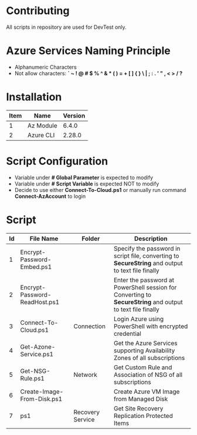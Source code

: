 # Contributing
All scripts in repository are used for DevTest only.

# Azure Services Naming Principle
- Alphanumeric Characters
- Not allow characters: **` ~ ! @ # $ % ^ & * ( ) = + [ ] { } \ | ; : . ' " , < > / ?**


# Installation
| Item | Name | Version |
| - | - | - | 
| 1 | Az Module | 6.4.0 |
| 2 | Azure CLI | 2.28.0 |

# Script Configuration

- Variable under **# Global Parameter** is expected to modify
- Variable under **# Script Variable** is expected NOT to modify
- Decide to use either **Connect-To-Cloud.ps1** or manually run command **Connect-AzAccount** to login


# Script 

| Id | File Name | Folder | Description |
| - | - | - | - |
| 1 | Encrypt-Password-Embed.ps1 | | Specify the password in script file, converting to **SecureString** and output to text file finally |
| 2 | Encrypt-Password-ReadHost.ps1 | | Enter the password at PowerShell session for Converting to **SecureString** and output to text file finally |
| 3 | Connect-To-Cloud.ps1 | Connection | Login Azure using PowerShell with encrypted credential |
| 4 | Get-Azone-Service.ps1 | | Get the Azure Services supporting Availability Zones of all subscriptions |
| 5 | Get-NSG-Rule.ps1 | Network | Get Custom Rule and Association of NSG of all subscriptions |
| 6 | Create-Image-From-Disk.ps1 | | Create Azure VM Image from Managed Disk |
| 7 | ps1 | Recovery Service | Get Site Recovery Replication Protected Items |

